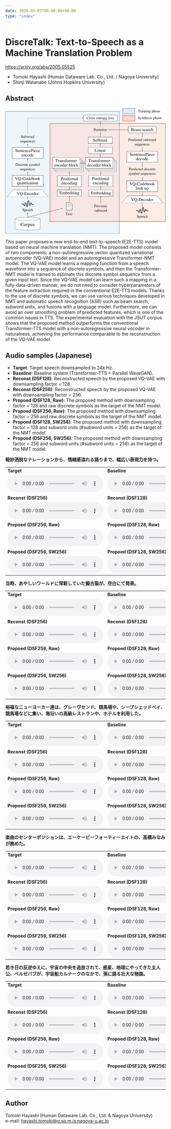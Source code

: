 ```yaml
---
date: 2020-05-07T00:00:00+09:00
type: "index"
---
```


# DiscreTalk: Text-to-Speech as a Machine Translation Problem

https://arxiv.org/abs/2005.05525

- Tomoki Hayashi (Human Dataware Lab. Co., Ltd. / Nagoya University)
- Shinji Watanabe (Johns Hopkins University)

## Abstract

![](figs/overview.png)

This paper proposes a new end-to-end text-to-speech (E2E-TTS) model based on neural machine translation (NMT).
The proposed model consists of two components; a non-autoregressive vector quantized variational autoencoder (VQ-VAE) model and an autoregressive Transformer-NMT model.
The VQ-VAE model learns a mapping function from a speech waveform into a sequence of discrete symbols, and then the Transformer-NMT model is trained to estimate this discrete symbol sequence from a given input text.
Since the VQ-VAE model can learn such a mapping in a fully-data-driven manner, we do not need to consider hyperparameters of the feature extraction required in the conventional E2E-TTS models.
Thanks to the use of discrete symbols, we can use various techniques developed in NMT and automatic speech recognition (ASR) such as beam search, subword units, and fusions with a language model.
Furthermore, we can avoid an over smoothing problem of predicted features, which is one of the common issues in TTS.
The experimental evaluation with the JSUT corpus shows that the proposed method outperforms the conventional Transformer-TTS model with a non-autoregressive neural vocoder in naturalness, achieving the performance comparable to the reconstruction of the VQ-VAE model.

## Audio samples (Japanese)

- **Target**: Target speech downsampled to 24k Hz.
- **Baseline**: Baseline system (Transformer-TTS + Parallel WaveGAN).
- **Reconst (DSF128)**: Reconstructed speech by the proposed VQ-VAE with downsampling factor = 128.
- **Reconst (DSF256)**: Reconstructed speech by the proposed VQ-VAE with downsampling factor = 256.
- **Propoed (DSF128, Raw)**: The proposed method with downsampling factor = 128 and raw discrete symbols as the target of the NMT model.
- **Propoed (DSF256, Raw)**: The proposed method with downsampling factor = 256 and raw discrete symbols as the target of the NMT model.
- **Propoed (DSF128, SW256)**: The proposed method with downsampling factor = 128 and subword units (#subword units = 256) as the target of the NMT model.
- **Propoed (DSF256, SW256)**: The proposed method with downsampling factor = 256 and subword units (#subword units = 256) as the target of the NMT model.

**軽妙洒脱なナレーションから、情緒感溢れる語りまで、幅広い表現力を持つ。**

|     |     |
| --- | --- |
| **Target** | **Baseline** |
|<audio controls="" ><source src="wav/jsut/raw/VOICEACTRESS100_011.wav"/></audio>|<audio controls="" ><source src="wav/jsut/baseline/VOICEACTRESS100_011.wav"/></audio>| |
| **Reconst (DSF256)** | **Reconst (DSF128)** |
|<audio controls="" ><source src="wav/jsut/dsf256_reconst/VOICEACTRESS100_011.wav"/></audio>|<audio controls="" ><source src="wav/jsut/dsf128_reconst/VOICEACTRESS100_011.wav"/></audio>|
| **Propoed (DSF256, Raw)** | **Propoed (DSF128, Raw)** |
|<audio controls="" ><source src="wav/jsut/dsf256_char/VOICEACTRESS100_011.wav"/></audio>|<audio controls="" ><source src="wav/jsut/dsf128_char/VOICEACTRESS100_011.wav"/></audio>|
| **Propoed (DSF256, SW256)** | **Propoed (DSF128, SW256)** |
|<audio controls="" ><source src="wav/jsut/dsf256_sw256/VOICEACTRESS100_011.wav"/></audio>|<audio controls="" ><source src="wav/jsut/dsf128_sw256/VOICEACTRESS100_011.wav"/></audio>|

**当時、あやしいワールドに常駐していた擬古猫が、空白にて発表。**

|     |     |
| --- | --- |
| **Target** | **Baseline** |
|<audio controls="" ><source src="wav/jsut/raw/VOICEACTRESS100_053.wav"/></audio>|<audio controls="" ><source src="wav/jsut/baseline/VOICEACTRESS100_053.wav"/></audio>| |
| **Reconst (DSF256)** | **Reconst (DSF128)** |
|<audio controls="" ><source src="wav/jsut/dsf256_reconst/VOICEACTRESS100_053.wav"/></audio>|<audio controls="" ><source src="wav/jsut/dsf128_reconst/VOICEACTRESS100_053.wav"/></audio>|
| **Propoed (DSF256, Raw)** | **Propoed (DSF128, Raw)** |
|<audio controls="" ><source src="wav/jsut/dsf256_char/VOICEACTRESS100_053.wav"/></audio>|<audio controls="" ><source src="wav/jsut/dsf128_char/VOICEACTRESS100_053.wav"/></audio>|
| **Propoed (DSF256, SW256)** | **Propoed (DSF128, SW256)** |
|<audio controls="" ><source src="wav/jsut/dsf256_sw256/VOICEACTRESS100_053.wav"/></audio>|<audio controls="" ><source src="wav/jsut/dsf128_sw256/VOICEACTRESS100_053.wav"/></audio>|

**裕福なニューヨーカー達は、グレーヴセンド、競馬場や、シープシェッドベイ、競馬場などに集い、海沿いの高級レストランや、ホテルを利用した。**

|     |     |
| --- | --- |
| **Target** | **Baseline** |
|<audio controls="" ><source src="wav/jsut/raw/VOICEACTRESS100_054.wav"/></audio>|<audio controls="" ><source src="wav/jsut/baseline/VOICEACTRESS100_054.wav"/></audio>| |
| **Reconst (DSF256)** | **Reconst (DSF128)** |
|<audio controls="" ><source src="wav/jsut/dsf256_reconst/VOICEACTRESS100_054.wav"/></audio>|<audio controls="" ><source src="wav/jsut/dsf128_reconst/VOICEACTRESS100_054.wav"/></audio>|
| **Propoed (DSF256, Raw)** | **Propoed (DSF128, Raw)** |
|<audio controls="" ><source src="wav/jsut/dsf256_char/VOICEACTRESS100_054.wav"/></audio>|<audio controls="" ><source src="wav/jsut/dsf128_char/VOICEACTRESS100_054.wav"/></audio>|
| **Propoed (DSF256, SW256)** | **Propoed (DSF128, SW256)** |
|<audio controls="" ><source src="wav/jsut/dsf256_sw256/VOICEACTRESS100_054.wav"/></audio>|<audio controls="" ><source src="wav/jsut/dsf128_sw256/VOICEACTRESS100_054.wav"/></audio>|


**楽曲のセンターポジションは、エーケービーフォーティーエイトの、高橋みなみが務めた。**

|     |     |
| --- | --- |
| **Target** | **Baseline** |
|<audio controls="" ><source src="wav/jsut/raw/VOICEACTRESS100_075.wav"/></audio>|<audio controls="" ><source src="wav/jsut/baseline/VOICEACTRESS100_075.wav"/></audio>| |
| **Reconst (DSF256)** | **Reconst (DSF128)** |
|<audio controls="" ><source src="wav/jsut/dsf256_reconst/VOICEACTRESS100_075.wav"/></audio>|<audio controls="" ><source src="wav/jsut/dsf128_reconst/VOICEACTRESS100_075.wav"/></audio>|
| **Propoed (DSF256, Raw)** | **Propoed (DSF128, Raw)** |
|<audio controls="" ><source src="wav/jsut/dsf256_char/VOICEACTRESS100_075.wav"/></audio>|<audio controls="" ><source src="wav/jsut/dsf128_char/VOICEACTRESS100_075.wav"/></audio>|
| **Propoed (DSF256, SW256)** | **Propoed (DSF128, SW256)** |
|<audio controls="" ><source src="wav/jsut/dsf256_sw256/VOICEACTRESS100_075.wav"/></audio>|<audio controls="" ><source src="wav/jsut/dsf128_sw256/VOICEACTRESS100_075.wav"/></audio>|

**若き日の反逆ゆえに、宇宙の中央を追放されて、惑星、地球にやってきた主人公、ベルゼバブが、宇宙船カルナークのなかで、孫に語る壮大な物語。**

|     |     |
| --- | --- |
| **Target** | **Baseline** |
|<audio controls="" ><source src="wav/jsut/raw/VOICEACTRESS100_094.wav"/></audio>|<audio controls="" ><source src="wav/jsut/baseline/VOICEACTRESS100_094.wav"/></audio>| |
| **Reconst (DSF256)** | **Reconst (DSF128)** |
|<audio controls="" ><source src="wav/jsut/dsf256_reconst/VOICEACTRESS100_094.wav"/></audio>|<audio controls="" ><source src="wav/jsut/dsf128_reconst/VOICEACTRESS100_094.wav"/></audio>|
| **Propoed (DSF256, Raw)** | **Propoed (DSF128, Raw)** |
|<audio controls="" ><source src="wav/jsut/dsf256_char/VOICEACTRESS100_094.wav"/></audio>|<audio controls="" ><source src="wav/jsut/dsf128_char/VOICEACTRESS100_094.wav"/></audio>|
| **Propoed (DSF256, SW256)** | **Propoed (DSF128, SW256)** |
|<audio controls="" ><source src="wav/jsut/dsf256_sw256/VOICEACTRESS100_094.wav"/></audio>|<audio controls="" ><source src="wav/jsut/dsf128_sw256/VOICEACTRESS100_094.wav"/></audio>|

## Author

Tomoki Hayashi (Human Dataware Lab. Co., Ltd. & Nagoya University)  
e-mail: hayashi.tomoki@g.sp.m.is.nagoya-u.ac.jp
